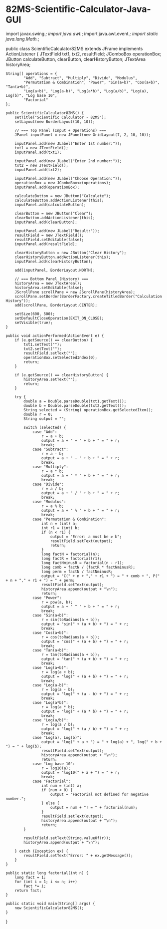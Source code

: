 # 82MS-Scientific-Calculator-Java-GUI
import javax.swing.*;
import java.awt.*;
import java.awt.event.*;
import static java.lang.Math.*;

public class ScientificCalculator82MS extends JFrame implements ActionListener {
    JTextField txt1, txt2, resultField;
    JComboBox<String> operationBox;
    JButton calculateButton, clearButton, clearHistoryButton;
    JTextArea historyArea;

    String[] operations = {
            "Add", "Subtract", "Multiply", "Divide", "Modulus",
            "Permutation & Combination", "Power", "Sin(a+b)", "Cos(a+b)", "Tan(a+b)",
            "Log(a+b)", "Log(a-b)", "Log(a*b)", "Log(a/b)", "Log(a), Log(b)", "Log base 10",
            "Factorial"
    };

    public ScientificCalculator82MS() {
        setTitle("Scientific Calculator - 82MS");
        setLayout(new BorderLayout(10, 10));

        // === Top Panel (Input + Operations) ===
        JPanel inputPanel = new JPanel(new GridLayout(7, 2, 10, 10));

        inputPanel.add(new JLabel("Enter 1st number:"));
        txt1 = new JTextField();
        inputPanel.add(txt1);

        inputPanel.add(new JLabel("Enter 2nd number:"));
        txt2 = new JTextField();
        inputPanel.add(txt2);

        inputPanel.add(new JLabel("Choose Operation:"));
        operationBox = new JComboBox<>(operations);
        inputPanel.add(operationBox);

        calculateButton = new JButton("Calculate");
        calculateButton.addActionListener(this);
        inputPanel.add(calculateButton);

        clearButton = new JButton("Clear");
        clearButton.addActionListener(this);
        inputPanel.add(clearButton);

        inputPanel.add(new JLabel("Result:"));
        resultField = new JTextField();
        resultField.setEditable(false);
        inputPanel.add(resultField);

        clearHistoryButton = new JButton("Clear History");
        clearHistoryButton.addActionListener(this);
        inputPanel.add(clearHistoryButton);

        add(inputPanel, BorderLayout.NORTH);

        // === Bottom Panel (History) ===
        historyArea = new JTextArea();
        historyArea.setEditable(false);
        JScrollPane scrollPane = new JScrollPane(historyArea);
        scrollPane.setBorder(BorderFactory.createTitledBorder("Calculation History"));
        add(scrollPane, BorderLayout.CENTER);

        setSize(600, 500);
        setDefaultCloseOperation(EXIT_ON_CLOSE);
        setVisible(true);
    }

    public void actionPerformed(ActionEvent e) {
        if (e.getSource() == clearButton) {
            txt1.setText("");
            txt2.setText("");
            resultField.setText("");
            operationBox.setSelectedIndex(0);
            return;
        }

        if (e.getSource() == clearHistoryButton) {
            historyArea.setText("");
            return;
        }

        try {
            double a = Double.parseDouble(txt1.getText());
            double b = Double.parseDouble(txt2.getText());
            String selected = (String) operationBox.getSelectedItem();
            double r = 0;
            String output = "";

            switch (selected) {
                case "Add":
                    r = a + b;
                    output = a + " + " + b + " = " + r;
                    break;
                case "Subtract":
                    r = a - b;
                    output = a + " - " + b + " = " + r;
                    break;
                case "Multiply":
                    r = a * b;
                    output = a + " * " + b + " = " + r;
                    break;
                case "Divide":
                    r = a / b;
                    output = a + " / " + b + " = " + r;
                    break;
                case "Modulus":
                    r = a % b;
                    output = a + " % " + b + " = " + r;
                    break;
                case "Permutation & Combination":
                    int n = (int) a;
                    int r1 = (int) b;
                    if (n < r1) {
                        output = "Error: a must be ≥ b";
                        resultField.setText(output);
                        return;
                    }
                    long factN = factorial(n);
                    long factR = factorial(r1);
                    long factNminusR = factorial(n - r1);
                    long comb = factN / (factR * factNminusR);
                    long perm = factN / factNminusR;
                    output = "C(" + n + "," + r1 + ") = " + comb + ", P(" + n + "," + r1 + ") = " + perm;
                    resultField.setText(output);
                    historyArea.append(output + "\n");
                    return;
                case "Power":
                    r = pow(a, b);
                    output = a + " ^ " + b + " = " + r;
                    break;
                case "Sin(a+b)":
                    r = sin(toRadians(a + b));
                    output = "sin(" + (a + b) + ") = " + r;
                    break;
                case "Cos(a+b)":
                    r = cos(toRadians(a + b));
                    output = "cos(" + (a + b) + ") = " + r;
                    break;
                case "Tan(a+b)":
                    r = tan(toRadians(a + b));
                    output = "tan(" + (a + b) + ") = " + r;
                    break;
                case "Log(a+b)":
                    r = log(a + b);
                    output = "log(" + (a + b) + ") = " + r;
                    break;
                case "Log(a-b)":
                    r = log(a - b);
                    output = "log(" + (a - b) + ") = " + r;
                    break;
                case "Log(a*b)":
                    r = log(a * b);
                    output = "log(" + (a * b) + ") = " + r;
                    break;
                case "Log(a/b)":
                    r = log(a / b);
                    output = "log(" + (a / b) + ") = " + r;
                    break;
                case "Log(a), Log(b)":
                    output = "log(" + a + ") = " + log(a) + ", log(" + b + ") = " + log(b);
                    resultField.setText(output);
                    historyArea.append(output + "\n");
                    return;
                case "Log base 10":
                    r = log10(a);
                    output = "log10(" + a + ") = " + r;
                    break;
                case "Factorial":
                    int num = (int) a;
                    if (num < 0) {
                        output = "Factorial not defined for negative number.";
                    } else {
                        output = num + "! = " + factorial(num);
                    }
                    resultField.setText(output);
                    historyArea.append(output + "\n");
                    return;
            }

            resultField.setText(String.valueOf(r));
            historyArea.append(output + "\n");

        } catch (Exception ex) {
            resultField.setText("Error: " + ex.getMessage());
        }
    }

    public static long factorial(int n) {
        long fact = 1;
        for (int i = 1; i <= n; i++)
            fact *= i;
        return fact;
    }

    public static void main(String[] args) {
        new ScientificCalculator82MS();
    }
}

